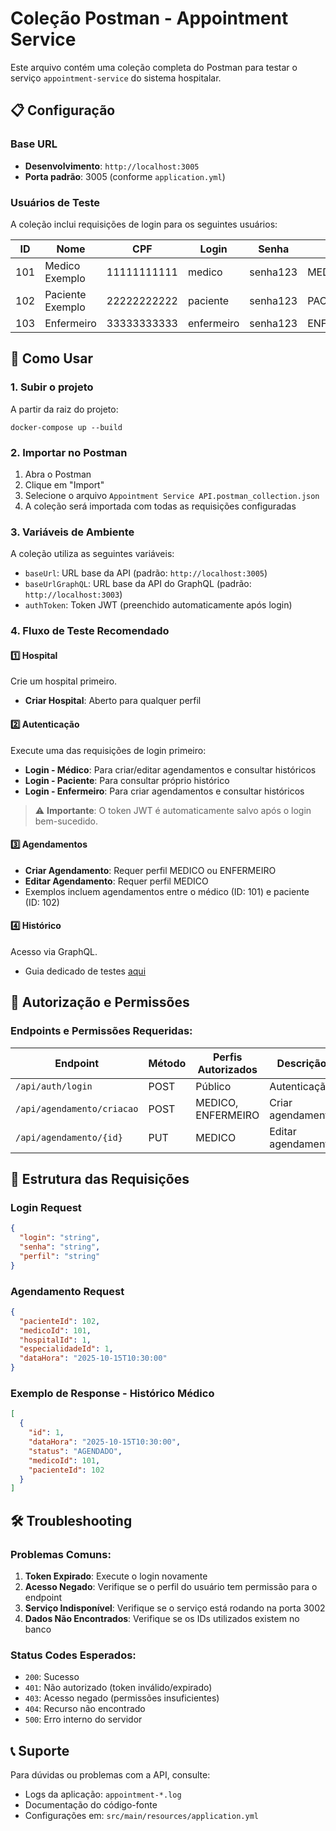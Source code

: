 # Coleção Postman - Appointment Service

Este arquivo contém uma coleção completa do Postman para testar o serviço `appointment-service` do sistema hospitalar.

## 📋 Configuração

### Base URL
- **Desenvolvimento**: `http://localhost:3005`
- **Porta padrão**: 3005 (conforme `application.yml`)

### Usuários de Teste

A coleção inclui requisições de login para os seguintes usuários:

| ID  | Nome               | CPF         | Login      | Senha    | Perfil     |
|-----|-------------------|-------------|------------|----------|------------|
| 101 | Medico Exemplo    | 11111111111 | medico     | senha123 | MEDICO     |
| 102 | Paciente Exemplo  | 22222222222 | paciente   | senha123 | PACIENTE   |
| 103 | Enfermeiro        | 33333333333 | enfermeiro | senha123 | ENFERMEIRO |

## 🚀 Como Usar

### 1. Subir o projeto

A partir da raiz do projeto:

```docker-compose up --build```

### 2. Importar no Postman
1. Abra o Postman
2. Clique em "Import"
3. Selecione o arquivo `Appointment Service API.postman_collection.json`
4. A coleção será importada com todas as requisições configuradas

### 3. Variáveis de Ambiente
A coleção utiliza as seguintes variáveis:
- `baseUrl`: URL base da API (padrão: `http://localhost:3005`)
- `baseUrlGraphQL`: URL base da API do GraphQL (padrão: `http://localhost:3003`)
- `authToken`: Token JWT (preenchido automaticamente após login)

### 4. Fluxo de Teste Recomendado

#### 1️⃣ Hospital
Crie um hospital primeiro.
- **Criar Hospital**: Aberto para qualquer perfil

#### 2️⃣ Autenticação
Execute uma das requisições de login primeiro:
- **Login - Médico**: Para criar/editar agendamentos e consultar históricos
- **Login - Paciente**: Para consultar próprio histórico
- **Login - Enfermeiro**: Para criar agendamentos e consultar históricos

> ⚠️ **Importante**: O token JWT é automaticamente salvo após o login bem-sucedido.

#### 3️⃣ Agendamentos
- **Criar Agendamento**: Requer perfil MEDICO ou ENFERMEIRO
- **Editar Agendamento**: Requer perfil MEDICO
- Exemplos incluem agendamentos entre o médico (ID: 101) e paciente (ID: 102)

#### 4️⃣ Histórico
Acesso via GraphQL.
- Guia dedicado de testes [aqui](../historico-service/GUIA_TESTES_GRAPHQL.md)

## 🔐 Autorização e Permissões

### Endpoints e Permissões Requeridas:

| Endpoint | Método | Perfis Autorizados | Descrição |
|----------|--------|--------------------|-----------|
| `/api/auth/login` | POST | Público | Autenticação |
| `/api/agendamento/criacao` | POST | MEDICO, ENFERMEIRO | Criar agendamento |
| `/api/agendamento/{id}` | PUT | MEDICO | Editar agendamento |

## 📝 Estrutura das Requisições

### Login Request
```json
{
  "login": "string",
  "senha": "string",
  "perfil": "string"
}
```

### Agendamento Request
```json
{
  "pacienteId": 102,
  "medicoId": 101,
  "hospitalId": 1,
  "especialidadeId": 1,
  "dataHora": "2025-10-15T10:30:00"
}
```

### Exemplo de Response - Histórico Médico
```json
[
  {
    "id": 1,
    "dataHora": "2025-10-15T10:30:00",
    "status": "AGENDADO",
    "medicoId": 101,
    "pacienteId": 102
  }
]
```

## 🛠️ Troubleshooting

### Problemas Comuns:

1. **Token Expirado**: Execute o login novamente
2. **Acesso Negado**: Verifique se o perfil do usuário tem permissão para o endpoint
3. **Serviço Indisponível**: Verifique se o serviço está rodando na porta 3002
4. **Dados Não Encontrados**: Verifique se os IDs utilizados existem no banco

### Status Codes Esperados:
- `200`: Sucesso
- `401`: Não autorizado (token inválido/expirado)
- `403`: Acesso negado (permissões insuficientes)
- `404`: Recurso não encontrado
- `500`: Erro interno do servidor

## 📞 Suporte

Para dúvidas ou problemas com a API, consulte:
- Logs da aplicação: `appointment-*.log`
- Documentação do código-fonte
- Configurações em: `src/main/resources/application.yml`